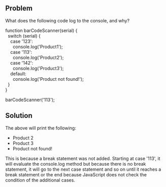 ## Problem
What does the following code log to the console, and why?

function barCodeScanner(serial) {\
  switch (serial) {\
    case '123':\
      console.log('Product1');\
    case '113':\
      console.log('Product2');\
    case '142':\
      console.log('Product3');\
    default:\
      console.log('Product not found!');\
  }\
}

barCodeScanner('113');

## Solution
The above will print the following:
* Product 2
* Product 3
* Product not found!

This is because a break statement was not added. Starting at case '113', it will evaluate the console.log method but because there is no break statement, it will go to the next case statement and so on until it reaches a break statement or the end because JavaScript does not check the condition of the additional cases.
